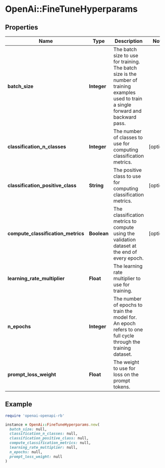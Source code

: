 # OpenAi::FineTuneHyperparams

## Properties

| Name | Type | Description | Notes |
| ---- | ---- | ----------- | ----- |
| **batch_size** | **Integer** | The batch size to use for training. The batch size is the number of training examples used to train a single forward and backward pass.  |  |
| **classification_n_classes** | **Integer** | The number of classes to use for computing classification metrics.  | [optional] |
| **classification_positive_class** | **String** | The positive class to use for computing classification metrics.  | [optional] |
| **compute_classification_metrics** | **Boolean** | The classification metrics to compute using the validation dataset at the end of every epoch.  | [optional] |
| **learning_rate_multiplier** | **Float** | The learning rate multiplier to use for training.  |  |
| **n_epochs** | **Integer** | The number of epochs to train the model for. An epoch refers to one full cycle through the training dataset.  |  |
| **prompt_loss_weight** | **Float** | The weight to use for loss on the prompt tokens.  |  |

## Example

```ruby
require 'openai-openapi-rb'

instance = OpenAi::FineTuneHyperparams.new(
  batch_size: null,
  classification_n_classes: null,
  classification_positive_class: null,
  compute_classification_metrics: null,
  learning_rate_multiplier: null,
  n_epochs: null,
  prompt_loss_weight: null
)
```


